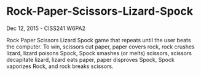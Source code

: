 # Rock-Paper-Scissors-Lizard-Spock
Dec 12, 2015 - CISS241 W6PA2

Rock Paper Scissors Lizard Spock game that repeats until the user beats the computer.  To win, scissors cut paper, paper covers rock, rock crushes lizard, lizard poisons Spock, Spock smashes (or melts) scissors, scissors decapitate lizard, lizard eats paper, paper disproves Spock, Spock vaporizes Rock, and rock breaks scissors.
